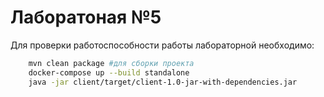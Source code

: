 # Лаборатоная №5

Для проверки работоспособности работы лабораторной необходимо:

```bash
    mvn clean package #для сборки проекта
    docker-compose up --build standalone
    java -jar client/target/client-1.0-jar-with-dependencies.jar
```
